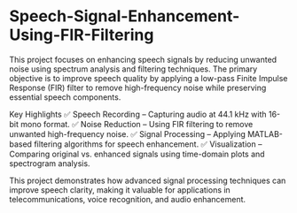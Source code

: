 # Speech-Signal-Enhancement-Using-FIR-Filtering
This project focuses on enhancing speech signals by reducing unwanted noise using spectrum analysis and filtering techniques. The primary objective is to improve speech quality by applying a low-pass Finite Impulse Response (FIR) filter to remove high-frequency noise while preserving essential speech components.

Key Highlights
✅ Speech Recording – Capturing audio at 44.1 kHz with 16-bit mono format.
✅ Noise Reduction – Using FIR filtering to remove unwanted high-frequency noise.
✅ Signal Processing – Applying MATLAB-based filtering algorithms for speech enhancement.
✅ Visualization – Comparing original vs. enhanced signals using time-domain plots and spectrogram analysis.

This project demonstrates how advanced signal processing techniques can improve speech clarity, making it valuable for applications in telecommunications, voice recognition, and audio enhancement.
